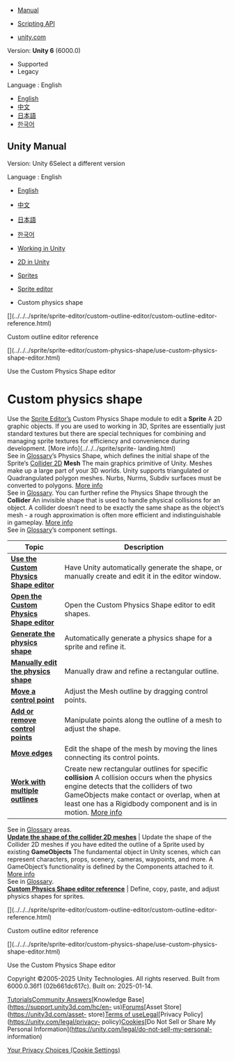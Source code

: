 [](https://docs.unity3d.com)

  * [Manual](../Manual/index.html)
  * [Scripting API](../ScriptReference/index.html)

  * [unity.com](https://unity.com/)

Version: **Unity 6** (6000.0)

  * Supported
  * Legacy

Language : English

  * [English](/Manual/sprite/sprite-editor/custom-physics-shape/custom-physics-shape-landing.html)
  * [中文](/cn/current/Manual/sprite/sprite-editor/custom-physics-shape/custom-physics-shape-landing.html)
  * [日本語](/ja/current/Manual/sprite/sprite-editor/custom-physics-shape/custom-physics-shape-landing.html)
  * [한국어](/kr/current/Manual/sprite/sprite-editor/custom-physics-shape/custom-physics-shape-landing.html)

[](https://docs.unity3d.com)

## Unity Manual

Version: Unity 6Select a different version

Language : English

  * [English](/Manual/sprite/sprite-editor/custom-physics-shape/custom-physics-shape-landing.html)
  * [中文](/cn/current/Manual/sprite/sprite-editor/custom-physics-shape/custom-physics-shape-landing.html)
  * [日本語](/ja/current/Manual/sprite/sprite-editor/custom-physics-shape/custom-physics-shape-landing.html)
  * [한국어](/kr/current/Manual/sprite/sprite-editor/custom-physics-shape/custom-physics-shape-landing.html)

  * [Working in Unity](../../../working-in-unity.html)
  * [2D in Unity](../../../Unity2D.html)
  * [Sprites](../../../sprite/sprite-landing.html)
  * [Sprite editor](../../../sprite/sprite-editor/sprite-editor-landing.html)
  * Custom physics shape

[](../../../sprite/sprite-editor/custom-outline-editor/custom-outline-editor-
reference.html)

Custom outline editor reference

[](../../../sprite/sprite-editor/custom-physics-shape/use-custom-physics-
shape-editor.html)

Use the Custom Physics Shape editor

# Custom physics shape

Use the [Sprite Editor’s](../sprite-editor-landing.html) Custom Physics Shape
module to edit a **Sprite** A 2D graphic objects. If you are used to working
in 3D, Sprites are essentially just standard textures but there are special
techniques for combining and managing sprite textures for efficiency and
convenience during development. [More info](../../../sprite/sprite-
landing.html)  
See in [Glossary](../../../Glossary.html#Sprite)’s Physics Shape, which
defines the initial shape of the Sprite’s [Collider
2D](../../../2d-physics/collider/collider-2d-landing.html) **Mesh** The main
graphics primitive of Unity. Meshes make up a large part of your 3D worlds.
Unity supports triangulated or Quadrangulated polygon meshes. Nurbs, Nurms,
Subdiv surfaces must be converted to polygons. [More info](../../../mesh.html)  
See in [Glossary](../../../Glossary.html#Mesh). You can further refine the
Physics Shape through the **Collider** An invisible shape that is used to
handle physical collisions for an object. A collider doesn’t need to be
exactly the same shape as the object’s mesh - a rough approximation is often
more efficient and indistinguishable in gameplay. [More
info](../../../CollidersOverview.html)  
See in [Glossary](../../../Glossary.html#Collider)’s component settings.

**Topic** | **Description**  
---|---  
[**Use the Custom Physics Shape editor**](use-custom-physics-shape-editor.html) | Have Unity automatically generate the shape, or manually create and edit it in the editor window.  
[**Open the Custom Physics Shape editor**](open-custom-physics-shape-editor.html) | Open the Custom Physics Shape editor to edit shapes.  
[**Generate the physics shape**](generate-physics-shape.html) | Automatically generate a physics shape for a sprite and refine it.  
[**Manually edit the physics shape**](manually-edit-physics-shape.html) | Manually draw and refine a rectangular outline.  
[**Move a control point**](move-control-point.html) | Adjust the Mesh outline by dragging control points.  
[**Add or remove control points**](add-remove-control-points.html) | Manipulate points along the outline of a mesh to adjust the shape.  
[**Move edges**](move-edges.html) | Edit the shape of the mesh by moving the lines connecting its control points.  
[**Work with multiple outlines**](work-multiple-outlines.html) | Create new rectangular outlines for specific **collision** A collision occurs when the physics engine detects that the colliders of two GameObjects make contact or overlap, when at least one has a Rigidbody component and is in motion. [More info](../../../CollidersOverview.html)  
See in [Glossary](../../../Glossary.html#Collision) areas.  
[**Update the shape of the collider 2D meshes**](update-shape-collider-2d-meshes.html) | Update the shape of the Collider 2D meshes if you have edited the outline of a Sprite used by existing **GameObjects** The fundamental object in Unity scenes, which can represent characters, props, scenery, cameras, waypoints, and more. A GameObject’s functionality is defined by the Components attached to it. [More info](../../../class-GameObject.html)  
See in [Glossary](../../../Glossary.html#GameObject).  
[**Custom Physics Shape editor reference**](custom-physics-shape-editor-reference.html) | Define, copy, paste, and adjust physics shapes for sprites.  
  
[](../../../sprite/sprite-editor/custom-outline-editor/custom-outline-editor-
reference.html)

Custom outline editor reference

[](../../../sprite/sprite-editor/custom-physics-shape/use-custom-physics-
shape-editor.html)

Use the Custom Physics Shape editor

Copyright ©2005-2025 Unity Technologies. All rights reserved. Built from
6000.0.36f1 (02b661dc617c). Built on: 2025-01-14.

[Tutorials](https://learn.unity.com/)[Community
Answers](https://answers.unity3d.com)[Knowledge
Base](https://support.unity3d.com/hc/en-
us)[Forums](https://forum.unity3d.com)[Asset Store](https://unity3d.com/asset-
store)[Terms of
use](https://docs.unity3d.com/Manual/TermsOfUse.html)[Legal](https://unity.com/legal)[Privacy
Policy](https://unity.com/legal/privacy-
policy)[Cookies](https://unity.com/legal/cookie-policy)[Do Not Sell or Share
My Personal Information](https://unity.com/legal/do-not-sell-my-personal-
information)

[Your Privacy Choices (Cookie Settings)](javascript:void\(0\);)

